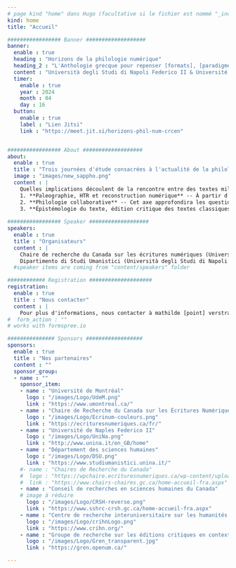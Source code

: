 ```yaml
---
# page kind "home" dans Hugo (facultative si le fichier est nommé "_index.md")
kind: home
title: "Accueil"

################# Banner ###################
banner:
  enable : true
  heading : "Horizons de la philologie numérique"
  heading_2 : "L'Anthologie grecque pour repenser [formats], [paradigmes] et [collaboration]"
  content : "Università degli Studi di Napoli Federico II & Université de Montréal, 16-18 avril 2024"
  timer:
    enable : true
    year : 2024
    month : 04
    day : 16
  button:
    enable : true
    label : "Lien Jitsi"
    link : "https://meet.jit.si/horizons-phil-num-crcen"


################# About ###################
about:
  enable : true
  title : "Trois journées d'étude consacrées à l'actualité de la philologie à l'ère du numérique, à partir de l'*Anthologie grecque*"
  image : "images/new_sappho.png"
  content : | 
    Quelles implications découlent de la rencontre entre des textes millénaires et des environnements numériques complexes ? Comment devrions-nous traiter les données engendrées par les projets issus des Digital Classics ? Comment pouvons-nous envisager leur structuration pour les rendre accessibles, les valoriser et les réutiliser ? Ces questions constituent le cœur des trois journées d'étude « Horizons de la philologie numérique. L’*Anthologie grecque* pour repenser formats, paradigmes et collaboration » (16-18 avril 2024, Università degli Studi di Napoli Federico II & Université de Montréal). L’objectif de cet événement est d’engager réflexions et discussions sur les fondements épistémologiques des projets d'édition ou d'étude de textes classiques à l'ère numérique, questionnant notamment les choix et utilisations d'outils particuliers, la mise en œuvre de la collaboration, la gestion des données, etc. Cette rencontre se concentrera sur l'étude de cas de l’*Anthologie grecque*, permettant de valoriser la plateforme et les données issues du projet d'[édition numérique et collaborative de l’*Anthologie grecque*](https://anthologiagraeca.org), mené à la Chaire de Recherche du Canada sur les Écritures Numériques depuis 2014. Chaque journée sera dédiée à un des trois axes de l'événement ; les matinées seront dédiées à des conférences et les après-midi à des ateliers pratiques permettant d’explorer concrètement les concepts discutés et d’appliquer certaines des méthodologies présentées.
    1. **Paleographie, HTR et reconstruction numérique** -- À partir d'études de cas, utilisant la reconnaissance de l'écriture manuscrite (HTR), la reconstruction numérique en passant par différentes applications d'intelligence artificielle, cet axe analysera les différentes méthodologies et utilisations pouvant être faites des récentes avancées techniques offrant de nouvelles perspectives pour la préservation et la compréhension du patrimoine classique.
    2. **Philologie collaborative** -- Cet axe approfondira les questionnements épistémologiques issus des projets collaboratifs faisant appel au domaine des humanités numériques. Il mettra en avant les collaborations interdisciplinaires en analysant comment celles-ci façonnent notre compréhension des textes anciens à l'ère numérique. En examinant les dynamiques de collaboration, cet axe explorera comment les approches plurielles enrichissent la recherche, ouvrant ainsi de nouvelles perspectives et méthodologies pour aborder et interpréter les sources anciennes. 
    3. **Épistémologie du texte, édition critique des textes classiques** -- Cet axe approfondira les questionnements épistémologiques liés aux choix techniques effectués dans le cadre des éditions de textes classiques. En mettant l'accent sur l'édition critique, il explorera comment ces choix méthodologiques influencent notre compréhension et notre interprétation des textes anciens, examinant comment les décisions éditoriales impactent la transmission, la préservation et la perception des œuvres classiques.
    
################# Speaker ###################
speakers:
  enable : true
  title : "Organisateurs"
  content : | 
    Chaire de recherche du Canada sur les écritures numériques (Université de Montréal)  
    Dipartimento di Studi Umanistici (Università degli Studi di Napoli Federico II) 
  #speaker items are coming from "content/speakers" folder

############ Registration ####################
registration:
  enable : true
  title : "Nous contacter"
  content : |
    Pour plus d'informations, nous contacter à mathilde [point] verstraete [arobase] umontreal [point] ca.
#  form_action : "" 
# works with formspree.io

############### Sponsors ##################
sponsors:
  enable : true
  title : "Nos partenaires"
  content : ""
  sponsor_group:
  - name : ""
    sponsor_item:
    - name : "Université de Montréal" 
      logo : "/images/Logo/UdeM.png" 
      link : "https://www.umontreal.ca/"
    - name : "Chaire de Recherche du Canada sur les Écritures Numériques"
      logo : "/images/Logo/Ecrinum-couleurs.png"
      link : "https://ecrituresnumeriques.ca/fr/"
    - name : "Université de Naples Federico II" 
      logo : "/images/Logo/UniNa.png" 
      link : "http://www.unina.it/en_GB/home"
    - name : "Département des sciences humaines" 
      logo : "/images/Logo/DSU.png" 
      link : "https://www.studiumanistici.unina.it/"
    #- name : "Chaires de Recherche du Canada"
    #  logo : "https://wpchaire.ecrituresnumeriques.ca/wp-content/uploads/2018/07/Chaire-canada-768x358.png"
    #  link : "https://www.chairs-chaires.gc.ca/home-accueil-fra.aspx"
    - name : "Conseil de recherches en sciences humaines du Canada"
    # image à réduire
      logo : "/images/Logo/CRSH-reverse.png"
      link : "https://www.sshrc-crsh.gc.ca/home-accueil-fra.aspx"
    - name : "Centre de recherche interuniversitaire sur les humanités numériques"
      logo : "/images/Logo/crihnLogo.png"
      link : "https://www.crihn.org/"
    - name : "Groupe de recherche sur les éditions critiques en contexte numérique"
      logo : "/images/Logo/Gren_transparent.jpg"
      link : "https://gren.openum.ca/"

---
```

